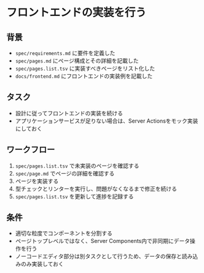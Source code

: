 # フロントエンドの実装を行う

## 背景

- `spec/requirements.md` に要件を定義した
- `spec/pages.md` にページ構成とその詳細を記載した
- `spec/pages.list.tsv` に実装すべきページをリスト化した
- `docs/frontend.md` にフロントエンドの実装例を記載した

## タスク

- 設計に従ってフロントエンドの実装を続ける
- アプリケーションサービスが足りない場合は、Server Actionsをモック実装にしておく

## ワークフロー

1. `spec/pages.list.tsv` で未実装のページを確認する
2. `spec/page.md` でページの詳細を確認する
3. ページを実装する
4. 型チェックとリンターを実行し、問題がなくなるまで修正を続ける
5. `spec/pages.list.tsv` を更新して進捗を記録する

## 条件

- 適切な粒度でコンポーネントを分割する
- ページトップレベルではなく、Server Components内で非同期にデータ操作を行う
- ノーコードエディタ部分は別タスクとして行うため、データの保存と読み込みのみ実装しておく
